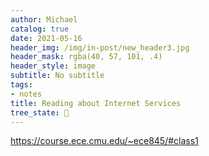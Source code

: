 ```yaml
---
author: Michael
catalog: true
date: 2021-05-16
header_img: /img/in-post/new_header3.jpg
header_mask: rgba(40, 57, 101, .4)
header_style: image
subtitle: No subtitle
tags:
- notes
title: Reading about Internet Services
tree_state: 🌱
---
```


https://course.ece.cmu.edu/~ece845/#class1